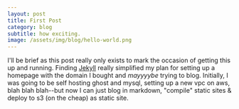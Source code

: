 ```yaml
---
layout: post
title: First Post
category: blog
subtitle: how exciting.
image: /assets/img/blog/hello-world.png
---
```


I'll be brief as this post really only exists to mark the occasion of getting this up and running. Finding [Jekyll](https://jekyllrb.com/) really 
simplified my plan for setting up a homepage with the domain I bought and _mayyyybe_ trying to blog. Initially, I was going to be self hosting ghost
and mysql, setting up a new vpc on aws, blah blah blah--but now I can just blog in markdown, "compile" static sites & deploy to s3 (on the cheap) as static 
site.

